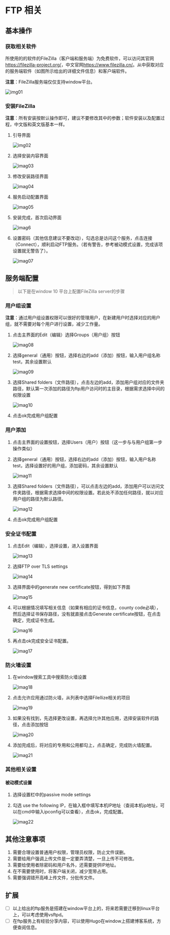 # FTP 相关

## 基本操作

### 获取相关软件

所使用的的软件的FileZilla（客户端和服务端）为免费软件，可以访问其官网<https://filezilla-project.org/>，中文官网<https://www.filezilla.cn/>。从中获取对应的服务端软件（如图所示给出的详细文件信息）和客户端软件。

**注意**：FileZilla服务端仅仅支持window平台。

![img01](C:\Users\lsa\Documents\GitHub\Manuals\images\2020-06-17-FTP-Manual-01.png)

### 安装FileZilla

**注意**：所有安装按默认操作即可，建议不要修改其中的参数；软件安装以及配置过程，中文版和英文版基本一样。

1. 引导界面

   ![img02](C:\Users\lsa\Documents\GitHub\Manuals\images\2020-06-17-FTP-Manual-02.png)

2. 选择安装内容界面

   ![imag03](C:\Users\lsa\Documents\GitHub\Manuals\images\2020-06-17-FTP-Manual-03.png)

3. 修改安装路径界面

   ![imag04](C:\Users\lsa\Documents\GitHub\Manuals\images\2020-06-17-FTP-Manual-04.png)

4. 服务启动配置界面

   ![imag05](C:\Users\lsa\Documents\GitHub\Manuals\images\2020-06-17-FTP-Manual-05.png)

5. 安装完成，首次启动界面

   ![imag6](C:\Users\lsa\Documents\GitHub\Manuals\images\2020-06-17-FTP-Manual-06.png)

6. 设置密码（其他信息建议不要改动），勾选总是访问这个服务，点击连接（Connect），顺利启动FTP服务。（若有警告，参考被动模式设置，完成该项设置就无警告了）。

   ![imag07](C:\Users\lsa\Documents\GitHub\Manuals\images\2020-06-17-FTP-Manual-07.png)

## 服务端配置

> 以下是在window 10 平台上配置FileZilla server的步骤

### 用户组设置

**注意**：通过用户组设置权限可以很好的管理用户，在新建用户时选择对应的用户组，就不需要对每个用户进行设置，减少工作量。

1. 点击主界面的Edit（编辑）选择Groups（用户组）按钮

   ![imag08](C:\Users\lsa\Documents\GitHub\Manuals\images\2020-06-17-FTP-Manual-08.png)

2. 选择general（通用）按钮，选择右边的add（添加）按钮，输入用户组名称test，其余设置默认

   ![imag09](C:\Users\lsa\Documents\GitHub\Manuals\images\2020-06-17-FTP-Manual-09.png)

3. 选择Shared folders（文件路径），点击左边的add，添加用户组对应的文件夹路径，默认第一次添加的路径为ftp用户访问时的主目录，根据需求选择中间的权限设置

   ![imag10](C:\Users\lsa\Documents\GitHub\Manuals\images\2020-06-17-FTP-Manual-10.png)

4. 点击ok完成用户组配置

### 用户添加

1. 点击主界面的设置按钮，选择Users（用户）按钮（这一步与与用户组第一步操作类似）

2. 选择general（通用）按钮，选择右边的add（添加）按钮，输入用户名称test，选择设置好的用户组，添加密码，其余设置默认

   ![imag11](C:\Users\lsa\Documents\GitHub\Manuals\images\2020-06-17-FTP-Manual-11.png)

3. 选择Shared folders（文件路径），可以点击左边的add，添加用户可以访问文件夹路径，根据需求选择中间的权限设置。若此处不添加任何路径，就以对应用户组的路径为默认路径。

   ![imag12](C:\Users\lsa\Documents\GitHub\Manuals\images\2020-06-17-FTP-Manual-12.png)

4. 点击ok完成用户组配置

### 安全证书配置

1. 点击Edit（编辑），选择设置，进入设置界面

   ![imag13](C:\Users\lsa\Documents\GitHub\Manuals\images\2020-06-17-FTP-Manual-13.png)

2. 选择FTP over TLS settings

   ![imag14](C:\Users\lsa\Documents\GitHub\Manuals\images\2020-06-17-FTP-Manual-14.png)

3. 选择界面中的generate new certificate按钮，得到如下界面

   ![imag15](C:\Users\lsa\Documents\GitHub\Manuals\images\2020-06-17-FTP-Manual-15.png)

4. 可以根据情况填写相关信息（如果有相应的证书信息，county code必填），然后选择证书保存路径，没有就直接点击Generate certificate按钮，在点击确定，完成证书生成。

   ![imag16](C:\Users\lsa\Documents\GitHub\Manuals\images\2020-06-17-FTP-Manual-16.png)

5. 再点击ok完成安全证书配置。

   ![imag17](C:\Users\lsa\Documents\GitHub\Manuals\images\2020-06-17-FTP-Manual-17.png)

### 防火墙设置

1. 在window搜索工具中搜索防火墙设置

   ![imag18](C:\Users\lsa\Documents\GitHub\Manuals\images\2020-06-17-FTP-Manual-18.png)

2. 点击允许应用通过防火墙，从列表中选择Filellize相关的项目

   ![imag19](C:\Users\lsa\Documents\GitHub\Manuals\images\2020-06-17-FTP-Manual-21.png)

3. 如果没有找到，先选择更改设置，再选择允许其他应用，选择安装软件的路径，点击添加按钮

   ![imag20](C:\Users\lsa\Documents\GitHub\Manuals\images\2020-06-17-FTP-Manual-20.png)

4. 添加完成后，将对应的专用和公用都勾上，点击确定，完成防火墙配置。

   ![imag21](C:\Users\lsa\Documents\GitHub\Manuals\images\2020-06-17-FTP-Manual-19.png)

### 其他相关设置

#### 被动模式设置

1. 选择设置栏中的passive mode settings

2. 勾选 use the following IP，在输入框中填写本机IP地址（查阅本机ip地址，可以在cmd中输入ipconfig可以查看），点击ok，完成配置。

   ![imag22](C:\Users\lsa\Documents\GitHub\Manuals\images\2020-06-17-FTP-Manual-22.png)

## 其他注意事项

1. 需要合理设置普通用户权限，管理员权限，防止文件误删。
2. 需要给用户强调上传文件是一定要弄清楚，一旦上传不可修改。
3. 需要给使用者除密码和用户名外，还需要提供IP地址。
4. 在不需要使用时，将客户端关闭，减少宽带占用。
5. 需要强调错开高峰上传文件，分批传文件。

## 扩展

- [ ] 以上给出的ftp服务是搭建在window平台上的，将来若需要迁移到linux平台上，可以考虑使用vsftpd。
- [ ] 在ftp服务上有经验分享内容，可以使用Hugo在window上搭建博客系统，方便查阅信息。